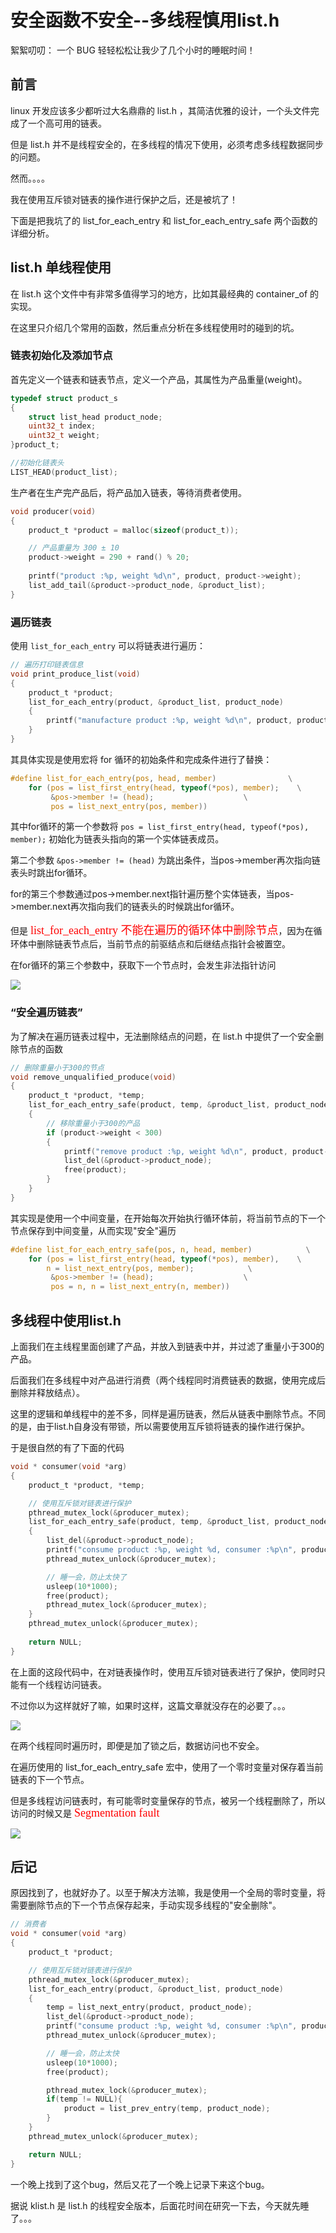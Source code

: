 # 安全函数不安全--多线程慎用list.h

絮絮叨叨： 一个 BUG 轻轻松松让我少了几个小时的睡眠时间！

## 前言
linux 开发应该多少都听过大名鼎鼎的 list.h ，其简洁优雅的设计，一个头文件完成了一个高可用的链表。

但是 list.h 并不是线程安全的，在多线程的情况下使用，必须考虑多线程数据同步的问题。

然而。。。。

我在使用互斥锁对链表的操作进行保护之后，还是被坑了！

下面是把我坑了的 list_for_each_entry 和 list_for_each_entry_safe 两个函数的详细分析。

## list.h 单线程使用

在 list.h 这个文件中有非常多值得学习的地方，比如其最经典的 container_of 的实现。

在这里只介绍几个常用的函数，然后重点分析在多线程使用时的碰到的坑。

### 链表初始化及添加节点
首先定义一个链表和链表节点，定义一个产品，其属性为产品重量(weight)。

```c
typedef struct product_s
{
    struct list_head product_node;
    uint32_t index;
    uint32_t weight;  
}product_t;

//初始化链表头
LIST_HEAD(product_list);

```

生产者在生产完产品后，将产品加入链表，等待消费者使用。
```c
void producer(void)
{
    product_t *product = malloc(sizeof(product_t));

    // 产品重量为 300 ± 10
    product->weight = 290 + rand() % 20;
    
    printf("product :%p, weight %d\n", product, product->weight);
    list_add_tail(&product->product_node, &product_list);
}
```

### 遍历链表


使用 ```list_for_each_entry``` 可以将链表进行遍历：

```c
// 遍历打印链表信息
void print_produce_list(void)
{
    product_t *product;
    list_for_each_entry(product, &product_list, product_node)
    {
        printf("manufacture product :%p, weight %d\n", product, product->weight);
    }
}
```

其具体实现是使用宏将 for 循环的初始条件和完成条件进行了替换：
```c
#define list_for_each_entry(pos, head, member)                \
    for (pos = list_first_entry(head, typeof(*pos), member);    \
         &pos->member != (head);                    \
         pos = list_next_entry(pos, member))
```

其中for循环的第一个参数将 ```pos = list_first_entry(head, typeof(*pos), member);``` 初始化为链表头指向的第一个实体链表成员。

第二个参数 ```&pos->member != (head)``` 为跳出条件，当pos->member再次指向链表头时跳出for循环。

for的第三个参数通过pos->member.next指针遍历整个实体链表，当pos->member.next再次指向我们的链表头的时候跳出for循环。

但是 <font color=red size=4 face="黑体"> list_for_each_entry 不能在遍历的循环体中删除节点</font>，因为在循环体中删除链表节点后，当前节点的前驱结点和后继结点指针会被置空。

在for循环的第三个参数中，获取下一个节点时，会发生非法指针访问

![](https://files.mdnice.com/user/11205/0b0e55fd-86b1-4cd9-89ac-c710678e9f90.png)

### “安全遍历链表”
为了解决在遍历链表过程中，无法删除结点的问题，在 list.h 中提供了一个安全删除节点的函数 

```c
// 删除重量小于300的节点
void remove_unqualified_produce(void)
{
    product_t *product, *temp;
    list_for_each_entry_safe(product, temp, &product_list, product_node)
    {
        // 移除重量小于300的产品
        if (product->weight < 300)
        {
            printf("remove product :%p, weight %d\n", product, product->weight);
            list_del(&product->product_node);
            free(product);
        }
    }
}
```

其实现是使用一个中间变量，在开始每次开始执行循环体前，将当前节点的下一个节点保存到中间变量，从而实现"安全"遍历

```c
#define list_for_each_entry_safe(pos, n, head, member)            \
    for (pos = list_first_entry(head, typeof(*pos), member),    \
        n = list_next_entry(pos, member);            \
         &pos->member != (head);                    \
         pos = n, n = list_next_entry(n, member))
 ```

## 多线程中使用list.h

上面我们在主线程里面创建了产品，并放入到链表中并，并过滤了重量小于300的产品。

后面我们在多线程中对产品进行消费（两个线程同时消费链表的数据，使用完成后删除并释放结点）。

这里的逻辑和单线程中的差不多，同样是遍历链表，然后从链表中删除节点。不同的是，由于list.h自身没有带锁，所以需要使用互斥锁将链表的操作进行保护。

于是很自然的有了下面的代码 
```c
void * consumer(void *arg)
{
    product_t *product, *temp;

    // 使用互斥锁对链表进行保护
    pthread_mutex_lock(&producer_mutex);
    list_for_each_entry_safe(product, temp, &product_list, product_node)
    {
        list_del(&product->product_node);
        printf("consume product :%p, weight %d, consumer :%p\n", product, product->weight, (void *)pthread_self());
        pthread_mutex_unlock(&producer_mutex);

        // 睡一会，防止太快了
        usleep(10*1000);
        free(product);
        pthread_mutex_lock(&producer_mutex);
    }
    pthread_mutex_unlock(&producer_mutex);
    
    return NULL;
}
```

在上面的这段代码中，在对链表操作时，使用互斥锁对链表进行了保护，使同时只能有一个线程访问链表。

不过你以为这样就好了嘛，如果时这样，这篇文章就没存在的必要了。。。

![](https://files.mdnice.com/user/11205/73c76b7c-7b78-4bd3-81ad-f6ebf9199fad.png)


在两个线程同时遍历时，即便是加了锁之后，数据访问也不安全。

在遍历使用的 list_for_each_entry_safe 宏中，使用了一个零时变量对保存着当前链表的下一个节点。

但是多线程访问链表时，有可能零时变量保存的节点，被另一个线程删除了，所以访问的时候又是  <font color=red size=4 face="黑体">Segmentation fault </font>

![](https://files.mdnice.com/user/11205/c1104785-c69b-4332-b670-770d97190523.png)

  
## 后记
  
原因找到了，也就好办了。以至于解决方法嘛，我是使用一个全局的零时变量，将需要删除节点的下一个节点保存起来，手动实现多线程的"安全删除"。
  
```c
// 消费者
void * consumer(void *arg)
{
    product_t *product;

    // 使用互斥锁对链表进行保护
    pthread_mutex_lock(&producer_mutex);
    list_for_each_entry(product, &product_list, product_node)
    {
        temp = list_next_entry(product, product_node);
        list_del(&product->product_node);
        printf("consume product :%p, weight %d, consumer :%p\n", product, product->weight, (void *)pthread_self());
        pthread_mutex_unlock(&producer_mutex);

        // 睡一会，防止太快
        usleep(10*1000);
        free(product);

        pthread_mutex_lock(&producer_mutex);
        if(temp != NULL){
            product = list_prev_entry(temp, product_node);
        }
    }
    pthread_mutex_unlock(&producer_mutex);

    return NULL;
}
```
  
  
一个晚上找到了这个bug，然后又花了一个晚上记录下来这个bug。
  
据说 klist.h 是 list.h 的线程安全版本，后面花时间在研究一下去，今天就先睡了。。。


